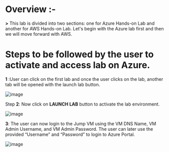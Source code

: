 # Overview :-

**>** This lab is divided into two sections: one for Azure Hands-on Lab and another for AWS Hands-on Lab. Let's begin with the Azure lab first and then we will move forward with AWS.

# Steps to be followed by the user to activate and access lab on Azure.

**1**	:User can click on the first lab and once the user clicks on the lab, another tab will be opened with the launch lab button.

![image](https://user-images.githubusercontent.com/85232046/160369896-3aa88f0d-aa41-4759-b928-d7e03ba4c4d8.png)

Step **2**: Now click on **LAUNCH LAB** button to activate the lab environment.

![image](https://user-images.githubusercontent.com/85232046/160365851-ef79738a-b73b-49b5-8eeb-25caa3dd900c.png)
 
**3**:	The user can now login to the Jump VM using the VM DNS Name, VM Admin Username, and VM Admin Password. The user can later use the provided “Username” and “Password” to login to Azure Portal.

![image](https://user-images.githubusercontent.com/85232046/160375777-f0d5498c-c704-4ae7-8ed5-1a008228daab.png)

